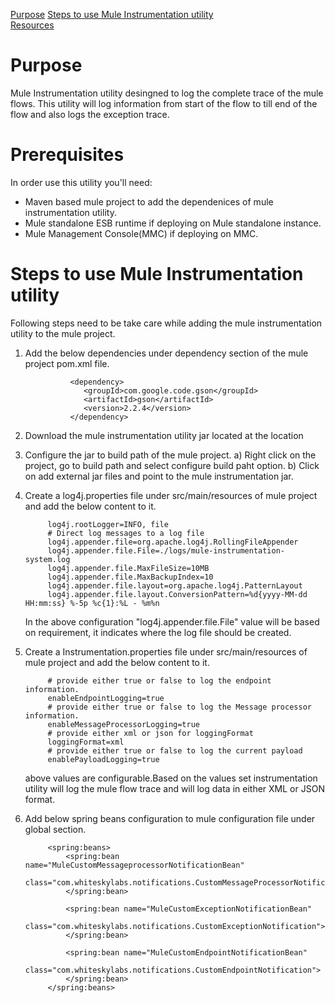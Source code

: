 [Purpose](#purpose)
[Steps to use Mule Instrumentation utility](#steps-to-use-mule-instrumentation-utility)  
[Resources](#resources)

Purpose
=======

Mule Instrumentation utility desingned to log the complete trace of the mule flows. This utility will log information from start of the flow to till end of the flow and also logs the exception trace.

Prerequisites
=============

In order use this utility you'll need:  

* Maven based mule project to add the dependenices of mule instrumentation utility.
* Mule standalone ESB runtime if deploying on Mule standalone instance. 
* Mule Management Console(MMC) if deploying on MMC.


Steps to use Mule Instrumentation utility
===================================
Following steps need to be take care while adding the mule instrumentation utility to the mule project.

1. Add the below dependencies under dependency section of the mule project pom.xml file.

				 <dependency>
			   		<groupId>com.google.code.gson</groupId>
   					<artifactId>gson</artifactId>
   					<version>2.2.4</version>
  				 </dependency>


2. Download the mule instrumentation utility jar located at the location <Git Hub Location>

3. Configure the jar to build path of the mule project. 
	a) Right click on the project, go to build path and select configure build paht option. 
  	b) Click on add external jar files and point to the mule instrumentation jar.

4. Create a log4j.properties file under src/main/resources of mule project and add the below content to it.
			
			log4j.rootLogger=INFO, file
			# Direct log messages to a log file
			log4j.appender.file=org.apache.log4j.RollingFileAppender
			log4j.appender.file.File=./logs/mule-instrumentation-system.log
			log4j.appender.file.MaxFileSize=10MB
			log4j.appender.file.MaxBackupIndex=10
			log4j.appender.file.layout=org.apache.log4j.PatternLayout
			log4j.appender.file.layout.ConversionPattern=%d{yyyy-MM-dd HH:mm:ss} %-5p %c{1}:%L - %m%n

	In the above configuration "log4j.appender.file.File" value will be based on requirement, it indicates where the log file should be created.

5. Create a Instrumentation.properties file under src/main/resources of mule project and add the below content to it.

			# provide either true or false to log the endpoint information.
			enableEndpointLogging=true
			# provide either true or false to log the Message processor information.
			enableMessageProcessorLogging=true
			# provide either xml or json for loggingFormat
			loggingFormat=xml
			# provide either true or false to log the current payload
			enablePayloadLogging=true

	above values are configurable.Based on the values set instrumentation utility will log the mule flow trace and will log data in either XML or JSON format.


6. Add  below spring beans configuration to mule configuration file under global section.
			
			<spring:beans>
				<spring:bean name="MuleCustomMessageprocessorNotificationBean"
				class="com.whiteskylabs.notifications.CustomMessageProcessorNotification">
				</spring:bean>
  
				<spring:bean name="MuleCustomExceptionNotificationBean"
				class="com.whiteskylabs.notifications.CustomExceptionNotification">
				</spring:bean>

				<spring:bean name="MuleCustomEndpointNotificationBean"
				class="com.whiteskylabs.notifications.CustomEndpointNotification">
				</spring:bean>
			</spring:beans>

		  	

